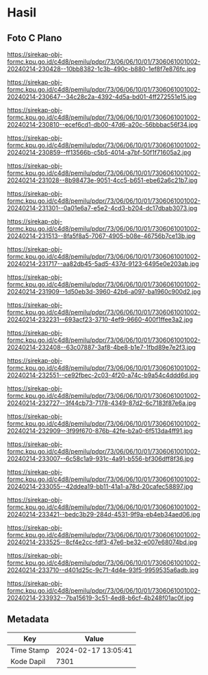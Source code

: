 # Hasil

## Foto C Plano

https://sirekap-obj-formc.kpu.go.id/c4d8/pemilu/pdpr/73/06/06/10/01/7306061001002-20240214-230428--10bb8382-1c3b-490c-b880-1ef8f7e876fc.jpg

https://sirekap-obj-formc.kpu.go.id/c4d8/pemilu/pdpr/73/06/06/10/01/7306061001002-20240214-230647--34c28c2a-4392-4d5a-bd01-4ff272551e15.jpg

https://sirekap-obj-formc.kpu.go.id/c4d8/pemilu/pdpr/73/06/06/10/01/7306061001002-20240214-230810--ecef6cd1-db00-47d6-a20c-56bbbac56f34.jpg

https://sirekap-obj-formc.kpu.go.id/c4d8/pemilu/pdpr/73/06/06/10/01/7306061001002-20240214-230859--ff13566b-c5b5-4014-a7bf-50f1f71605a2.jpg

https://sirekap-obj-formc.kpu.go.id/c4d8/pemilu/pdpr/73/06/06/10/01/7306061001002-20240214-231028--8b98473e-9051-4cc5-b651-ebe62a6c21b7.jpg

https://sirekap-obj-formc.kpu.go.id/c4d8/pemilu/pdpr/73/06/06/10/01/7306061001002-20240214-231301--0a01e6a7-e5e2-4cd3-b204-dc17dbab3073.jpg

https://sirekap-obj-formc.kpu.go.id/c4d8/pemilu/pdpr/73/06/06/10/01/7306061001002-20240214-231513--8fa5f8a5-7067-4905-b08e-46756b7ce13b.jpg

https://sirekap-obj-formc.kpu.go.id/c4d8/pemilu/pdpr/73/06/06/10/01/7306061001002-20240214-231717--aa82db45-5ad5-437d-9123-6495e0e203ab.jpg

https://sirekap-obj-formc.kpu.go.id/c4d8/pemilu/pdpr/73/06/06/10/01/7306061001002-20240214-231909--1d50eb3d-3960-42b6-a097-ba1960c900d2.jpg

https://sirekap-obj-formc.kpu.go.id/c4d8/pemilu/pdpr/73/06/06/10/01/7306061001002-20240214-232231--693acf23-3710-4ef9-9660-400f1ffee3a2.jpg

https://sirekap-obj-formc.kpu.go.id/c4d8/pemilu/pdpr/73/06/06/10/01/7306061001002-20240214-232408--63c07887-3af8-4be8-b1e7-1fbd89e7e2f3.jpg

https://sirekap-obj-formc.kpu.go.id/c4d8/pemilu/pdpr/73/06/06/10/01/7306061001002-20240214-232551--ce92fbec-2c03-4f20-a74c-b9a54c4ddd6d.jpg

https://sirekap-obj-formc.kpu.go.id/c4d8/pemilu/pdpr/73/06/06/10/01/7306061001002-20240214-232727--3f44cb73-7178-4349-87d2-6c7183f87e6a.jpg

https://sirekap-obj-formc.kpu.go.id/c4d8/pemilu/pdpr/73/06/06/10/01/7306061001002-20240214-232909--3f99f670-876b-42fe-b2a0-6f513da4ff91.jpg

https://sirekap-obj-formc.kpu.go.id/c4d8/pemilu/pdpr/73/06/06/10/01/7306061001002-20240214-233007--6c58c1a9-931c-4a91-b556-bf306dff8f36.jpg

https://sirekap-obj-formc.kpu.go.id/c4d8/pemilu/pdpr/73/06/06/10/01/7306061001002-20240214-233055--42ddea19-bb11-41a1-a78d-20cafec58897.jpg

https://sirekap-obj-formc.kpu.go.id/c4d8/pemilu/pdpr/73/06/06/10/01/7306061001002-20240214-233421--bedc3b29-284d-4531-9f9a-eb4eb34aed06.jpg

https://sirekap-obj-formc.kpu.go.id/c4d8/pemilu/pdpr/73/06/06/10/01/7306061001002-20240214-233525--8cf4e2cc-fdf3-47e6-be32-e007e68074bd.jpg

https://sirekap-obj-formc.kpu.go.id/c4d8/pemilu/pdpr/73/06/06/10/01/7306061001002-20240214-233710--d401d25c-9c71-4d4e-93f5-9959535a6adb.jpg

https://sirekap-obj-formc.kpu.go.id/c4d8/pemilu/pdpr/73/06/06/10/01/7306061001002-20240214-233932--7ba15619-3c51-4ed8-b6cf-4b248f01ac0f.jpg


## Metadata

| Key        | Value               |
| ---------- | ------------------- |
| Time Stamp | 2024-02-17 13:05:41 |
| Kode Dapil | 7301                |



